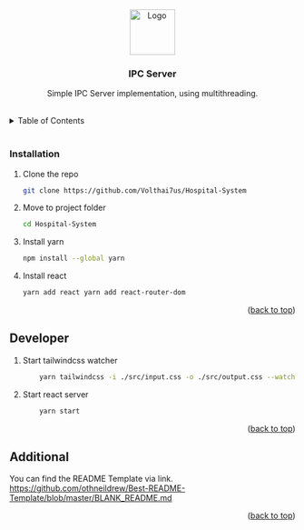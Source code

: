 <!-- Improved compatibility of back to top link: See: https://github.com/othneildrew/Best-README-Template/pull/73 -->

<a name="readme-top"></a>
<br />

<div align="center">
  <a href="https://github.com/Volthai7us/IPC-Server/">
    <img src="https://avatars.githubusercontent.com/u/72819472?v=4" alt="Logo" width="80" height="80">
  </a>

<h3 align="center">IPC Server</h3>

  <p align="center">
    Simple IPC Server implementation, using multithreading.
    <br /> <br />
  </p>
</div>

<details>
  <summary>Table of Contents</summary>
  <ol>
    <li>
      <ul>
        <li><a href="#prerequisites">Prerequisites</a></li>
        <li><a href="#installation">Installation</a></li>
      </ul>
    </li>
    <li><a href="#usage">Usage</a></li>
    <li><a href="#license">License</a></li>
    <li><a href="#contact">Contact</a></li>
  </ol>
</details>
<br />

### Installation

1. Clone the repo
   ```sh
   git clone https://github.com/Volthai7us/Hospital-System
   ```
2. Move to project folder
   ```sh
   cd Hospital-System
   ```
3. Install yarn
   ```sh
   npm install --global yarn
   ```
4. Install react
   ```sh 
   yarn add react yarn add react-router-dom
   ```
<p align="right">(<a href="#readme-top">back to top</a>)</p>

## Developer

1. Start tailwindcss watcher
   ```sh
       yarn tailwindcss -i ./src/input.css -o ./src/output.css --watch
   ```
2. Start react server
   ```sh
       yarn start
   ```

<p align="right">(<a href="#readme-top">back to top</a>)</p>

<!-- CONTACT -->

## Additional

You can find the README Template via link.
https://github.com/othneildrew/Best-README-Template/blob/master/BLANK_README.md

<p align="right">(<a href="#readme-top">back to top</a>)</p>
